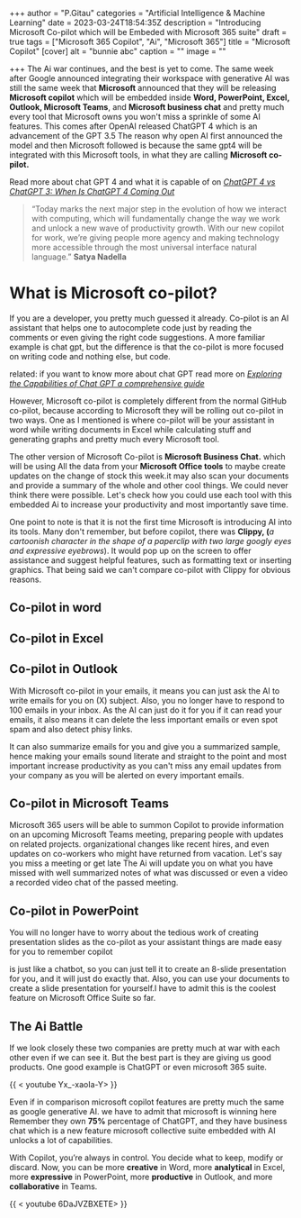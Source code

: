 +++
author = "P.Gitau"
categories = "Artificial Intelligence & Machine Learning"
date = 2023-03-24T18:54:35Z
description = "Introducing Microsoft Co-pilot which will be Embeded with Microsoft 365 suite"
draft = true
tags = ["Microsoft 365 Copilot", "Ai", "Microsoft 365"]
title = "Microsoft Copilot"
[cover]
alt = "bunnie abc"
caption = ""
image = ""

+++
The Ai war continues, and the best is yet to come. The same week after Google announced integrating their workspace with generative AI was still the same week that **Microsoft** announced that they will be releasing **Microsoft copilot** which will be embedded inside **Word, PowerPoint, Excel, Outlook, Microsoft Teams**, and **Microsoft business chat** and pretty much every tool that Microsoft owns you won't miss a sprinkle of some AI features. This comes after OpenAI released ChatGPT 4 which is an advancement of the GPT 3.5 The reason why open AI first announced the model and then Microsoft followed is because the same gpt4 will be integrated with this Microsoft tools, in what they are calling **Microsoft co-pilot.**

Read more about chat GPT 4 and what it is capable of on [_ChatGPT 4 vs ChatGPT 3: When Is ChatGPT 4 Coming Out_](https://www.blog.bunnieabc.com/posts/chatgpt-4-vs-chatgpt-3-when-is-chatgpt-4-coming-out/)

> “Today marks the next major step in the evolution of how we interact with computing, which will fundamentally change the way we work and unlock a new wave of productivity growth. With our new copilot for work, we’re giving people more agency and making technology more accessible through the most universal interface natural language.” **Satya Nadella**

# What is Microsoft co-pilot?

If you are a developer, you pretty much guessed it already. Co-pilot is an AI assistant that helps one to autocomplete code just by reading the comments or even giving the right code suggestions. A more familiar example is chat gpt, but the difference is that the co-pilot is more focused on writing code and nothing else, but code.

related: if you want to know more about chat GPT read more on [_Exploring the Capabilities of Chat GPT a comprehensive guide_](https://www.blog.bunnieabc.com/posts/what-is-chat-gpt-and-why-you-need-it/)

However, Microsoft co-pilot is completely different from the normal GitHub co-pilot, because according to Microsoft they will be rolling out co-pilot in two ways. One as I mentioned is where co-pilot will be your assistant in word while writing documents in Excel while calculating stuff and generating graphs and pretty much every Microsoft tool. 

The other version of Microsoft Co-pilot is **Microsoft Business Chat.** which will be using All the data from your **Microsoft Office tools** to maybe create updates on the change of stock this week.it may also scan your documents and provide a summary of the whole and other cool things. We could never think there were possible. Let's check how you could use each tool with this embedded Ai to increase your productivity and most importantly save time.

One point to note is that it is not the first time Microsoft is introducing AI into its tools. Many don't remember, but before copilot, there was **Clippy, (**_a cartoonish character in the shape of a paperclip with two large googly eyes and expressive eyebrows_). It would pop up on the screen to offer assistance and suggest helpful features, such as formatting text or inserting graphics. That being said we can't compare co-pilot with Clippy for obvious reasons.

## Co-pilot in word

## Co-pilot in Excel

## Co-pilot in Outlook

With Microsoft co-pilot in your emails, it means you can just ask the AI to write emails for you on (X) subject. Also, you no longer have to respond to 100 emails in your inbox. As the AI can just do it for you if it can read your emails, it also means it can delete the less important emails or even spot spam and also detect phisy links.

It can also summarize emails for you and give you a summarized sample, hence making your emails sound literate and straight to the point and most important increase productivity as you can't miss any email updates from your company as you will be alerted on every important emails.

## Co-pilot in Microsoft Teams

Microsoft 365 users will be able to summon Copilot to provide information on an upcoming Microsoft Teams meeting, preparing people with updates on related projects. organizational changes like recent hires, and even updates on co-workers who might have returned from vacation. Let's say you miss a meeting or get late The Ai will update you on what you have missed with well summarized notes of what was discussed or even a video a recorded video chat of the passed meeting.

## Co-pilot in PowerPoint

You will no longer have to worry about the tedious work of creating presentation slides as the co-pilot as your assistant things are made easy for you to remember copilot

is just like a chatbot, so you can just tell it to create an 8-slide presentation for you, and it will just do exactly that. Also, you can use your documents to create a slide presentation for yourself.I have to admit this is the coolest feature on Microsoft Office Suite so far.

## The Ai Battle

If we look closely these two companies are pretty much at war with each other even if we can see it. But the best part is they are giving us good products. One good example is ChatGPT or even microsoft 365 suite.

{{ < youtube Yx_-xaoIa-Y> }}

Even if in comparison microsoft copilot features are pretty much the same as google generative AI. we have to admit that microsoft is winning here Remember they own  **75%** percentage of ChatGPT, and they have business chat which is a new feature microsoft collective suite embedded with AI unlocks a lot of capabilities.

With Copilot, you’re always in control. You decide what to keep, modify or discard. Now, you can be more **creative** in Word, more **analytical** in Excel, more **expressive** in PowerPoint, more **productive** in Outlook, and more **collaborative** in Teams.

{{ < youtube 6DaJVZBXETE> }}